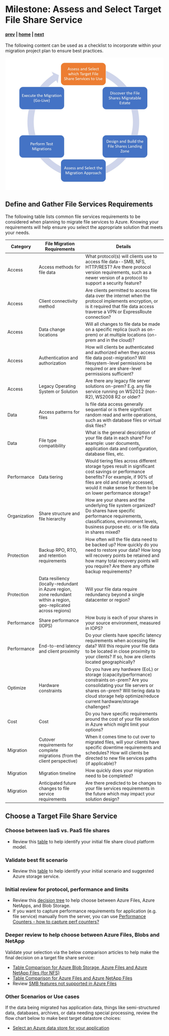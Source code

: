 # Milestone: Assess and Select Target File Share Service
#### [prev](./overview.md) | [home](./readme.md)  | [next](./scan.md)

The following content can be used as a checklist to incorporate within your migration project plan to ensure best practices.

![Concept Diagram](./png/FileSharesMigration-workflow-Milestone1.PNG)

## Define and Gather File Services Requirements
The following table lists common file services requirements to be considered when planning to migrate file services to Azure. Knowing your requirements will help ensure you select the appropriate solution that meets your needs. 

| Category | File Migration Requirements| Details |
| --- | -------| ---------- |
|Access| Access methods for file data | What protocol(s) will clients use to access file data--SMB, NFS, HTTP/REST? Are there protocol version requirements, such as a newer version of a protocol to support a security feature? |
|Access| Client connectivity method | Are clients permitted to access file data over the internet when the protocol implements encryption, or is it required that file data access traverse a VPN or ExpressRoute connection? |
|Access| Data change locations| Will all changes to file data be made on a specific replica (such as on-prem) or at multiple locations (on-prem and in the cloud)?|
|Access| Authentication and authorization | How will clients be authenticated and authorized when they access file data post-migration? Will filesystem-level permissions be required or are share-level permissions sufficient?|
|Access| Legacy Operating System or Solution | Are there any legacy file server solutions on-prem? E.g. any file service running on WS2012 (non-R2), WS2008 R2 or older?
|Data| Access patterns for files| Is file data access generally sequential or is there significant random read and write operations, such as with database files or virtual disk files? |
|Data| File type compatibility| What is the general description of your file data in each share? For example: user documents, application data and configuration, database files, etc.|
|Performance| Data tiering | Would tiering files across different storage types result in significant cost savings or performance benefits? For example, if 90% of files are old and rarely accessed, would it make sense for them to be on lower performance storage? |
|Organization| Share structure and file hierarchy | How are your shares and the underlying file system organized? Do shares have specific performance requirements, classifications, environment levels, business purpose etc. or is file data in shares mixed?|
|Protection| Backup RPO, RTO, and retention requirements| How often will the file data need to be backed up? How quickly do you need to restore your data? How long will recovery points be retained and how many total recovery points will you require? Are there any offsite backup requirements?|
|Protection| Data resiliency (locally-redundant in Azure region, zone redundant within a region, geo-replicated across regions) | Will your file data require redundancy beyond a single datacenter or region?|
|Performance| Share performance (IOPS) | How busy is each of your shares in your source environment, measured in IOPS? |
|Performance| End-to-end latency and client proximity| Do your clients have specific latency requirements when accessing file data? Will this require your file data to be located in close proximity to your clients? If so, how are clients located geographically?|
|Optimize| Hardware constraints | Do you have any hardware (EoL) or storage (capacity/performance) constraints on-prem? Are you consolidating your file servers or shares on-prem? Will tiering data to cloud storage help optimize/reduce current hardware/storage challenges?|
|Cost| Cost | Do you have specific requirements around the cost of your file solution in Azure which might limit your options?|
|Migration| Cutover requirements for complete migrations (from the client perspective) | When it comes time to cut over to migrated files, will your clients have specific downtime requirements and schedules? How will clients be directed to new file services paths (if applicable)? |
|Migration| Migration timeline | How quickly does your migration need to be completed? |
|Migration| Anticipated future changes to file service requirements| Are there predicted to be changes to your file services requirements in the future which may impact your solution design? |

## **Choose a Target File Share Service** 
### Choose between IaaS vs. PaaS file shares

- Review this [table](https://docs.microsoft.com/en-us/azure/virtual-desktop/store-fslogix-profile#azure-platform-details) to help identify your initial file share cloud platform model. 
### Validate best fit scenario 

- Review this [table](https://docs.microsoft.com/en-us/azure/cloud-adoption-framework/ready/considerations/storage-options?toc=https%3A%2F%2Fdocs.microsoft.com%2Fen-us%2Fazure%2Farchitecture%2Ftoc.json&bc=https%3A%2F%2Fdocs.microsoft.com%2Fen-us%2Fazure%2Farchitecture%2Fbread%2Ftoc.json#file-and-object-storage-scenarios) to help identify your initial scenario and suggested Azure storage service.
### Initial review for protocol, performance and limits

- Review this [decision tree](https://docs.microsoft.com/en-us/azure/storage/common/storage-migration-overview?bc=/azure/cloud-adoption-framework/_bread/toc.json&toc=/azure/cloud-adoption-framework/toc.json#choose-a-target-storage-service) to help choose between Azure Files, Azure NetApps, and Blob Storage.
- If you want to capture performance requirements for application (e.g. file service) manually from the server, you can use [Performance Counters - how to capture perf counters?](https://learn.microsoft.com/en-us/azure/virtual-machines/premium-storage-performance#counters-to-measure-application-performance-requirements)

### Deeper review to help choose between Azure Files, Blobs and NetApp

Validate your selection via the below comparison articles to help make the final decision on a target file share service:
- [Table Comparison for Azure Blob Storage, Azure Files and Azure NetApp Files (for NFS)](https://docs.microsoft.com/en-us/azure/storage/common/nfs-comparison?toc=/azure/storage/files/toc.json)
- [Table Comparison for Azure Files and Azure NetApp Files](https://docs.microsoft.com/en-us/azure/storage/files/storage-files-netapp-comparison)
- Review [SMB features not supported in Azure Files](https://learn.microsoft.com/en-us/rest/api/storageservices/features-not-supported-by-the-azure-file-service)

### Other Scenarios or Use cases

If the data being migrated has application data, things like semi-structured data, databases, archives, or data needing special processing, review the flow chart below to make best target datastore choices:
- [Select an Azure data store for your application](https://learn.microsoft.com/en-us/azure/architecture/guide/technology-choices/data-store-decision-tree#select-a-candidate)


